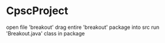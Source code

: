 # CpscProject

open file 'breakout'
drag entire 'breakout' package into src
run 'Breakout.java' class in package
